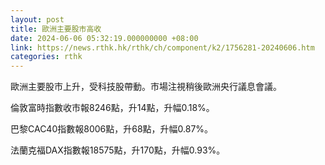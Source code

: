```yaml
---
layout: post
title: 歐洲主要股市高收
date: 2024-06-06 05:32:19.000000000 +08:00
link: https://news.rthk.hk/rthk/ch/component/k2/1756281-20240606.htm
categories: rthk
---
```


歐洲主要股市上升，受科技股帶動。市場注視稍後歐洲央行議息會議。

倫敦富時指數收市報8246點，升14點，升幅0.18%。

巴黎CAC40指數報8006點，升68點，升幅0.87%。

法蘭克福DAX指數報18575點，升170點，升幅0.93%。
